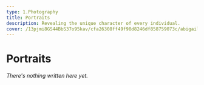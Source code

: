 ```yaml
---
type: 1.Photography
title: Portraits
description: Revealing the unique character of every individual.
cover: /13pjmi8GS44BbS37o95kav/cfa26308ff49f98d8246df858759073c/abigail.jpg
---
```


# Portraits

*There's nothing written here yet.*
